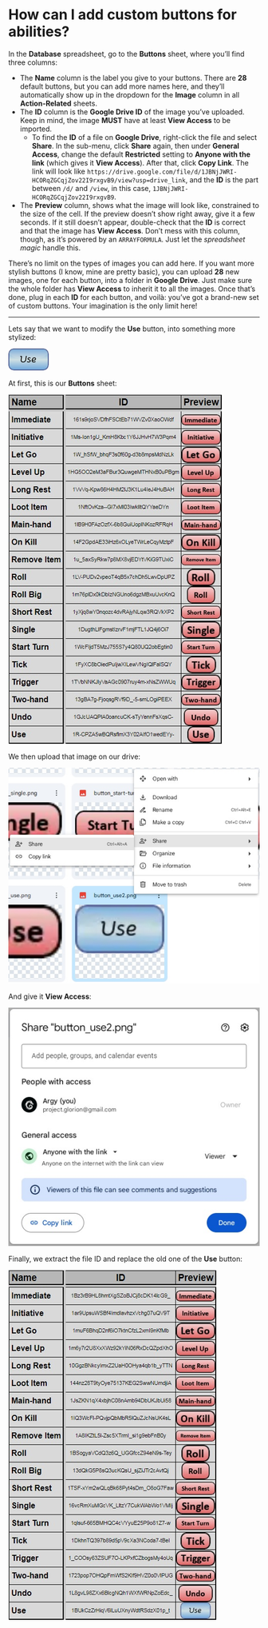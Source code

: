# How can I add custom buttons for abilities?

In the **Database** spreadsheet, go to the **Buttons** sheet, where you’ll find three columns:
- The **Name** column is the label you give to your buttons. There are **28** default buttons, but you can add more names here, and they’ll automatically show up in the dropdown for the **Image** column in all **Action-Related** sheets.
- The **ID** column is the **Google Drive ID** of the image you’ve uploaded. Keep in mind, the image __MUST__ have at least **View Access** to be imported.
  - To find the **ID** of a file on **Google Drive**, right-click the file and select **Share**. In the sub-menu, click **Share** again, then under **General Access**, change the default **Restricted** setting to **Anyone with the link** (which gives it **View Access**). After that, click **Copy Link**. The link will look like `https://drive.google.com/file/d/1JBNjJWRI-HCORqZGCqjZov22I9rxgvB9/view?usp=drive_link`,  and the **ID** is the part between `/d/` and `/view`, in this case, `1JBNjJWRI-HCORqZGCqjZov22I9rxgvB9`.
- The **Preview** column, shows what the image will look like, constrained to the size of the cell. If the preview doesn’t show right away, give it a few seconds. If it still doesn’t appear, double-check that the **ID** is correct and that the image has **View Access**. Don’t mess with this column, though, as it’s powered by an `ARRAYFORMULA`. Just let the *spreadsheet magic* handle this.

There’s no limit on the types of images you can add here. If you want more stylish buttons (I know, mine are pretty basic), you can upload **28** new images, one for each button, into a folder in **Google Drive**. Just make sure the whole folder has **View Access** to inherit it to all the images. Once that’s done, plug in each **ID** for each button, and voilà: you’ve got a brand-new set of custom buttons. Your imagination is the only limit here!

---

Lets say that we want to modify the **Use** button, into something more stylized:

![Button Use2](/Assets/Images/FAQ/4.How%20can%20I%20add%20custom%20buttons%20for%20abilities/1.button_use2.png)

At first, this is our **Buttons** sheet:

![Button List](/Assets/Images/FAQ/4.How%20can%20I%20add%20custom%20buttons%20for%20abilities/2.button-list.jpg)

We then upload that image on our drive:

![Share Button](/Assets/Images/FAQ/4.How%20can%20I%20add%20custom%20buttons%20for%20abilities/3.share-button.jpg)

And give it **View Access**:

![Button View Access](/Assets/Images/FAQ/4.How%20can%20I%20add%20custom%20buttons%20for%20abilities/4.button-view-access.jpg)

Finally, we extract the file ID and replace the old one of the **Use** button:

![Updated Button List](/Assets/Images/FAQ/4.How%20can%20I%20add%20custom%20buttons%20for%20abilities/5.updated-button-list.jpg)

